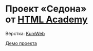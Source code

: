 # Проект «Седона» от [HTML Academy](https://htmlacademy.ru/)

Вёрстка: [KumWeb](https://github.com/Kumweb)

[Демо проекта](https://kumweb.github.io/sedona/)
